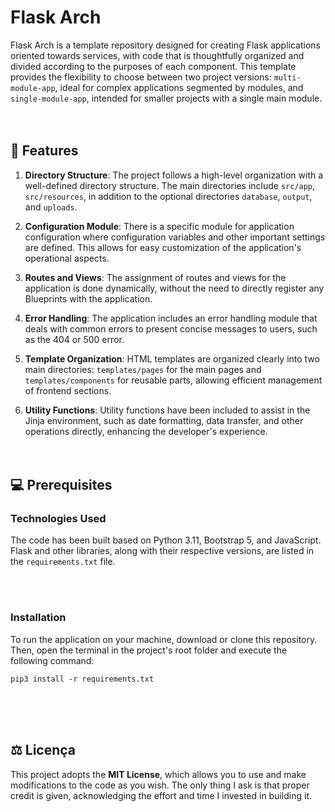 # Flask Arch

Flask Arch is a template repository designed for creating Flask applications oriented towards 
services, with code that is thoughtfully organized and divided according to the purposes of each 
component. This template provides the flexibility to choose between two project versions: 
`multi-module-app`, ideal for complex applications segmented by modules, and `single-module-app`, 
intended for smaller projects with a single main module.
<br /><br /><br />



## :rocket: Features

1. **Directory Structure**: The project follows a high-level organization with a well-defined 
directory structure. The main directories include `src/app`, `src/resources`, in addition to 
the optional directories `database`, `output`, and `uploads`.

2. **Configuration Module**: There is a specific module for application configuration where 
configuration variables and other important settings are defined. This allows for easy 
customization of the application's operational aspects.

3. **Routes and Views**: The assignment of routes and views for the application is done 
dynamically, without the need to directly register any Blueprints with the application.

4. **Error Handling**: The application includes an error handling module that deals with common 
errors to present concise messages to users, such as the 404 or 500 error.

5. **Template Organization**: HTML templates are organized clearly into two main directories: 
`templates/pages` for the main pages and `templates/components` for reusable parts, allowing 
efficient management of frontend sections.

6. **Utility Functions**: Utility functions have been included to assist in the Jinja 
environment, such as date formatting, data transfer, and other operations directly, 
enhancing the developer's experience.
<br /><br /><br />



## :computer: Prerequisites

### Technologies Used

The code has been built based on Python 3.11, Bootstrap 5, and JavaScript. Flask and other 
libraries, along with their respective versions, are listed in the `requirements.txt` file.

<br /><br />

### Installation

To run the application on your machine, download or clone this repository. Then, open the 
terminal in the project's root folder and execute the following command:

```terminal
pip3 install -r requirements.txt
```
<br /><br /><br />



## :balance_scale: Licença
This project adopts the **MIT License**, which allows you to use and make modifications to 
the code as you wish. The only thing I ask is that proper credit is given, acknowledging the 
effort and time I invested in building it.